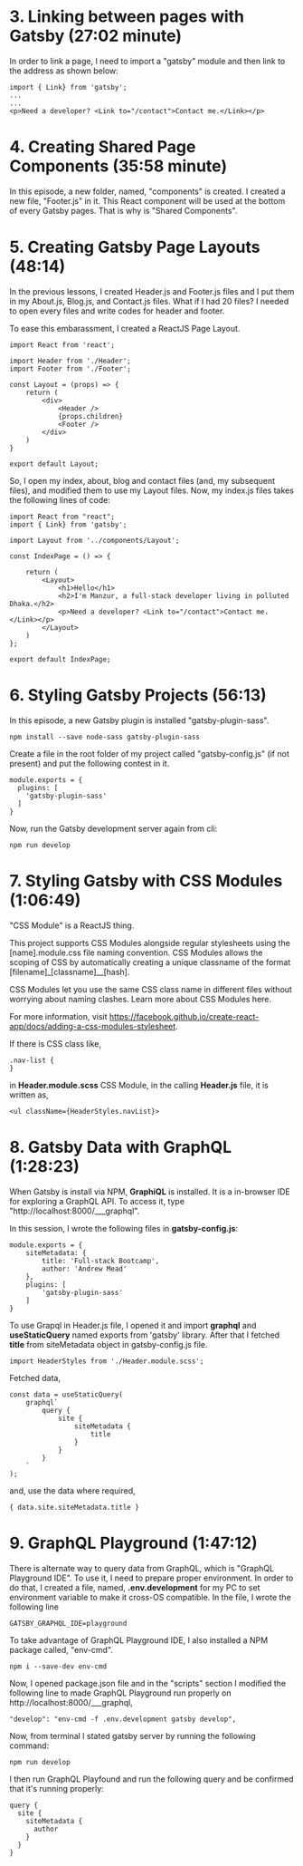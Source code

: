 # 3. Linking between pages with Gatsby (27:02 minute)

In order to link a page, I need to import a "gatsby" module and then link to the address as shown below:

```
import { Link} from 'gatsby';
...
...
<p>Need a developer? <Link to="/contact">Contact me.</Link></p>
```

# 4. Creating Shared Page Components (35:58 minute)

In this episode, a new folder, named, "components" is created. I created a new file, "Footer.js" in it. This React component will be used at the bottom of every Gatsby pages. That is why is "Shared Components".

# 5. Creating Gatsby Page Layouts (48:14)

In the previous lessons, I created Header.js and Footer.js files and I put them in my About.js, Blog.js, and Contact.js files. What if I had 20 files? I needed to open every files and write codes for header and footer.

To ease this embarassment, I created a ReactJS Page Layout.
```
import React from 'react';

import Header from './Header';
import Footer from './Footer';

const Layout = (props) => {
	return (
		<div>
			<Header />
			{props.children}
			<Footer />
		</div>
	)
}

export default Layout;
```

So, I open my index, about, blog and contact files (and, my subsequent files),  and modified them to use my Layout files.
Now, my index.js files takes the following lines of code:

```
import React from "react";
import { Link} from 'gatsby';

import Layout from '../components/Layout';

const IndexPage = () => {

	return (
		<Layout>
			<h1>Hello</h1>
			<h2>I'm Manzur, a full-stack developer living in polluted Dhaka.</h2>
			<p>Need a developer? <Link to="/contact">Contact me.</Link></p>
		</Layout>
	)
};

export default IndexPage;
```

# 6. Styling Gatsby Projects (56:13)

In this episode, a new Gatsby plugin is installed "gatsby-plugin-sass".

```
npm install --save node-sass gatsby-plugin-sass
```

Create a file in the root folder of my project called "gatsby-config.js" (if not present) and put the following contest in it.

```
module.exports = {
  plugins: [
  	'gatsby-plugin-sass'
  ]
}
```

Now, run the Gatsby development server again from cli:

```
npm run develop
```


# 7. Styling Gatsby with CSS Modules (1:06:49)

"CSS Module" is a ReactJS thing.

This project supports CSS Modules alongside regular stylesheets using the [name].module.css file naming convention. CSS Modules allows the scoping of CSS by automatically creating a unique classname of the format [filename]\_[classname]\_\_[hash].

CSS Modules let you use the same CSS class name in different files without worrying about naming clashes. Learn more about CSS Modules here.

For more information, visit https://facebook.github.io/create-react-app/docs/adding-a-css-modules-stylesheet.

If there is CSS class like,
```
.nav-list {
}
```
in **Header.module.scss** CSS Module, in the calling **Header.js** file, it is written as,
```
<ul className={HeaderStyles.navList}>
```

# 8. Gatsby Data with GraphQL (1:28:23)

When Gatsby is install via NPM, **GraphiQL** is installed. It is a in-browser IDE for exploring a GraphQL API.
To access it, type "http://localhost:8000/___graphql".

In this session, I wrote the following files in **gatsby-config.js**:

```
module.exports = {
	siteMetadata: {
		title: 'Full-stack Bootcamp',
		author: 'Andrew Mead'
	},
	plugins: [
		'gatsby-plugin-sass'
	]
}
```

To use Grapql in Header.js file, I opened it and import **graphql** and **useStaticQuery** named exports from 'gatsby' library. After that I fetched **title** from siteMetadata object in gatsby-config.js file.

```
import HeaderStyles from './Header.module.scss';
```

Fetched data,
```
const data = useStaticQuery(
	graphql`
		query {
			site {
				siteMetadata {
					title
				}
			}
		}
	`
);
```

and, use the data where required,
```
{ data.site.siteMetadata.title }
```

# 9. GraphQL Playground (1:47:12)

There is alternate way to query data from GraphQL, which is "GraphQL Playground IDE". To use it, I need to prepare proper environment. In order to do that, I created a file, named, **.env.development** for my PC to set environment variable to make it cross-OS compatible. In the file, I wrote the following line

```
GATSBY_GRAPHQL_IDE=playground
```
To take advantage of GraphQL Playground IDE, I also installed a NPM package called, "env-cmd".
```
npm i --save-dev env-cmd
```

Now, I opened package.json file and in the "scripts" section I modified the following line to made GraphQL Playground run properly on http://localhost:8000/___graphql,
```
"develop": "env-cmd -f .env.development gatsby develop",
```

Now, from terminal I stated gatsby server by running the following command:
```
npm run develop
```
I then run GraphQL Playfound and run the following query and be confirmed that it's running properly:
```
query {
  site {
    siteMetadata {
      author
    }
  }
}
```
